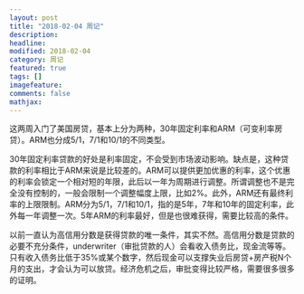 ```yaml
---
layout: post
title: "2018-02-04 周记"
description: 
headline: 
modified: 2018-02-04
category: 周记
featured: true
tags: []
imagefeature: 
comments: false
mathjax: 
---
```


这两周入门了美国房贷，基本上分为两种，30年固定利率和ARM（可变利率房贷）。ARM也分成5/1，7/1和10/1的不同类型。

30年固定利率贷款的好处是利率固定，不会受到市场波动影响。缺点是，这种贷款的利率相比于ARM来说是比较差的。ARM可以提供更加优惠的利率，这个优惠的利率会锁定一个相对短的年限，此后以一年为周期进行调整。所谓调整也不是完全没有控制的，一般会限制一个调整幅度上限，比如2%。此外，ARM还有最终利率的上限限制。ARM分为5/1，7/1和10/1，指的是5年，7年和10年的固定利率，此外每一年调整一次。5年ARM的利率最好，但是也很难获得，需要比较高的条件。

以前一直认为高信用分数是获得贷款的唯一条件，其实不然。高信用分数是贷款的必要不充分条件，underwriter（审批贷款的人）会看收入债务比，现金流等等。只有收入债务比低于35%或某个数字，然后现金可以支撑失业后房贷+房产税N个月的支出，才会认为可以放贷。经济危机之后，审批变得比较严格，需要很多很多的证明。



